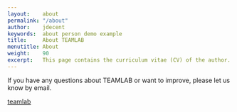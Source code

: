 ```yaml
---
layout:    about
permalink: "/about"
author:    jdecent
keywords:  about person demo example
title:     About TEAMLAB
menutitle: About
weight:    90
excerpt:   This page contains the curriculum vitae (CV) of the author.
--- 
```

<script async defer src="https://buttons.github.io/buttons.js"></script>

If you have any questions about TEAMLAB or want to improve, please let us know by email.

<p class="github-button-container">
<a class="github-button" href="https://github.com/teamlab" data-size="large" data-show-count="true" aria-label="Star teamlab/Gachon_CS50_Python_KMOOC on GitHub">teamlab</a>
</p>